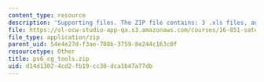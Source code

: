 ```yaml
---
content_type: resource
description: 'Supporting files. The ZIP file contains: 3 .xls files, and 19 .m files.'
file: https://ol-ocw-studio-app-qa.s3.amazonaws.com/courses/16-851-satellite-engineering-fall-2003/d14d13024cd2fb19cc30dca1b47a77db_ps6_cg_tools.zip
file_type: application/zip
parent_uid: 54e4e27d-f3ae-708b-3759-0e244c163c0f
resourcetype: Other
title: ps6_cg_tools.zip
uid: d14d1302-4cd2-fb19-cc30-dca1b47a77db
---
```

